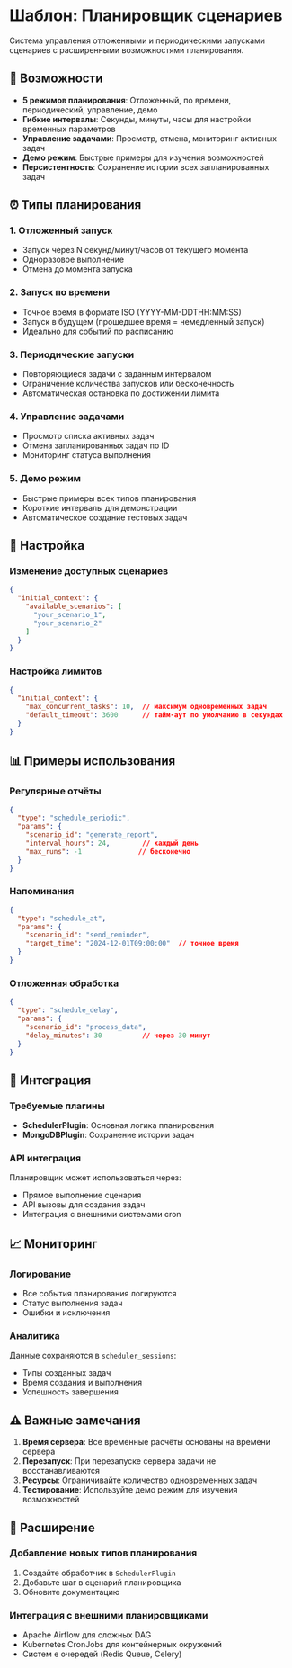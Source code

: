 # Шаблон: Планировщик сценариев

Система управления отложенными и периодическими запусками сценариев с расширенными возможностями планирования.

## 🎯 Возможности

- **5 режимов планирования**: Отложенный, по времени, периодический, управление, демо
- **Гибкие интервалы**: Секунды, минуты, часы для настройки временных параметров  
- **Управление задачами**: Просмотр, отмена, мониторинг активных задач
- **Демо режим**: Быстрые примеры для изучения возможностей
- **Персистентность**: Сохранение истории всех запланированных задач

## ⏰ Типы планирования

### 1. Отложенный запуск
- Запуск через N секунд/минут/часов от текущего момента
- Одноразовое выполнение
- Отмена до момента запуска

### 2. Запуск по времени
- Точное время в формате ISO (YYYY-MM-DDTHH:MM:SS)
- Запуск в будущем (прошедшее время = немедленный запуск)
- Идеально для событий по расписанию

### 3. Периодические запуски  
- Повторяющиеся задачи с заданным интервалом
- Ограничение количества запусков или бесконечность
- Автоматическая остановка по достижении лимита

### 4. Управление задачами
- Просмотр списка активных задач  
- Отмена запланированных задач по ID
- Мониторинг статуса выполнения

### 5. Демо режим
- Быстрые примеры всех типов планирования
- Короткие интервалы для демонстрации
- Автоматическое создание тестовых задач

## 🔧 Настройка

### Изменение доступных сценариев
```json
{
  "initial_context": {
    "available_scenarios": [
      "your_scenario_1",
      "your_scenario_2"
    ]
  }
}
```

### Настройка лимитов
```json
{
  "initial_context": {
    "max_concurrent_tasks": 10,  // максимум одновременных задач
    "default_timeout": 3600      // тайм-аут по умолчанию в секундах
  }
}
```

## 📊 Примеры использования

### Регулярные отчёты
```json
{
  "type": "schedule_periodic",
  "params": {
    "scenario_id": "generate_report",
    "interval_hours": 24,        // каждый день
    "max_runs": -1              // бесконечно
  }
}
```

### Напоминания
```json
{
  "type": "schedule_at", 
  "params": {
    "scenario_id": "send_reminder",
    "target_time": "2024-12-01T09:00:00"  // точное время
  }
}
```

### Отложенная обработка
```json
{
  "type": "schedule_delay",
  "params": {
    "scenario_id": "process_data",
    "delay_minutes": 30          // через 30 минут
  }
}
```

## 🔗 Интеграция

### Требуемые плагины
- **SchedulerPlugin**: Основная логика планирования
- **MongoDBPlugin**: Сохранение истории задач

### API интеграция
Планировщик может использоваться через:
- Прямое выполнение сценария
- API вызовы для создания задач
- Интеграция с внешними системами cron

## 📈 Мониторинг

### Логирование
- Все события планирования логируются
- Статус выполнения задач
- Ошибки и исключения

### Аналитика
Данные сохраняются в `scheduler_sessions`:
- Типы созданных задач
- Время создания и выполнения
- Успешность завершения

## ⚠️ Важные замечания

1. **Время сервера**: Все временные расчёты основаны на времени сервера
2. **Перезапуск**: При перезапуске сервера задачи не восстанавливаются
3. **Ресурсы**: Ограничивайте количество одновременных задач
4. **Тестирование**: Используйте демо режим для изучения возможностей

## 🚀 Расширение

### Добавление новых типов планирования
1. Создайте обработчик в `SchedulerPlugin`
2. Добавьте шаг в сценарий планировщика
3. Обновите документацию

### Интеграция с внешними планировщиками
- Apache Airflow для сложных DAG
- Kubernetes CronJobs для контейнерных окружений
- Систем
е очередей (Redis Queue, Celery) 